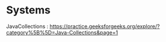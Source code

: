 # Systems
JavaCollections : https://practice.geeksforgeeks.org/explore/?category%5B%5D=Java-Collections&page=1
